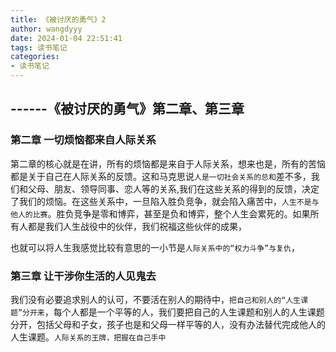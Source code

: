 ```yaml
---
title: 《被讨厌的勇气》2
author: wangdyyy
date: 2024-01-04 22:51:41
tags: 读书笔记
categories: 
- 读书笔记
---
```


##    ------《被讨厌的勇气》第二章、第三章

### 第二章 一切烦恼都来自人际关系
第二章的核心就是在讲，所有的烦恼都是来自于人际关系，想来也是，所有的苦恼都是关于自己在人际关系的反馈。这和马克思说`人是一切社会关系的总和`差不多，我们和父母、朋友、领导同事、恋人等的关系,我们在这些关系的得到的反馈，决定了我们的烦恼。在这些关系中，一旦陷入胜负竞争，就会陷入痛苦中，`人生不是与他人的比赛`。胜负竞争是零和博弈，甚至是负和博弈，整个人生会累死的。如果所有人都是我们人生战役中的伙伴，我们祝福这些伙伴的成果，

也就可以将人生我感觉比较有意思的一小节是`人际关系中的“权力斗争”与复仇`，

### 第三章 让干涉你生活的人见鬼去
我们没有必要追求别人的认可，不要活在别人的期待中，`把自己和别人的“人生课题”分开来`，每个人都是一个平等的人，我们要把自己的人生课题和别人的人生课题分开，包括父母和子女，孩子也是和父母一样平等的人，没有办法替代完成他人的人生课题。`人际关系的王牌，把握在自己手中`